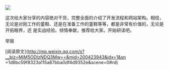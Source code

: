 ![](_resources/陈利人：开发流程和网站架构image0.jpg)

  

这次给大家分享的内容绝对干货，完整全面的介绍了开发流程和网站架构。相信，无论是对刚工作的童鞋、还是在准备工作的童鞋等等，都是非常有价值的，无论是开拓眼界，还
是实战经验。倾情奉献，推荐给大家。开始研读吧。

  

举报

[阅读原文](http://mp.weixin.qq.com/s?__biz=MjM5ODIzNDQ3Mw==&mid=200423943&idx=1&sn
=1d8bc59f8323a115a87bba0df4d9352e&scene=0#rd)

